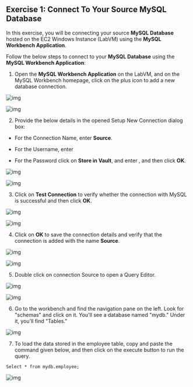 ## Exercise 1: Connect To Your Source MySQL Database
In this exercise, you will be connecting your source **MySQL Database** hosted on the EC2 Windows Instance (LabVM) using the **MySQL Workbench Application**.

Follow the below steps to connect to your **MySQL Database** using the **MySQL Workbench Application**:

1. Open the **MySQL Workbench Application** on the LabVM, and on the MySQL Workbench homepage, click on the plus icon to add a new database connection.

![img](screenshots/th5.png)

![img](screenshots/th6.png)

2. Provide the below details in the opened Setup New Connection dialog box:

- For the Connection Name, enter **Source**.

- For the Username, enter

- For the Password click on **Store in Vault**, and enter , and then click **OK**.

![img](screenshots/th7.png)

![img](screenshots/th8.png)

3. Click on **Test Connection** to verify whether the connection with MySQL is successful and then click **OK**.

![img](screenshots/th9.png)

![img](screenshots/th10.png)

4. Click on **OK** to save the connection details and verify that the connection is added with the name **Source**.

![img](screenshots/th11.png)

![img](screenshots/th12.png)

5. Double click on connection Source to open a Query Editor.

![img](screenshots/th13.png)

![img](screenshots/th14.png)

6. Go to the workbench and find the navigation pane on the left. Look for "schemas" and click on it. You'll see a database named "mydb." Under it, you'll find "Tables."

![img](screenshots/th15.png)

7. To load the data stored in the employee table, copy and paste the command given below, and then click on the execute button to run the query.

```
Select * from mydb.employee;
```
![img](screenshots/th16.png)

<question source ="https://raw.githubusercontent.com/Raghukashyap1143/Spektra/main/Interns-Lab-Onboarding-Raghavendra_Prasad_K/Question1.md" />
